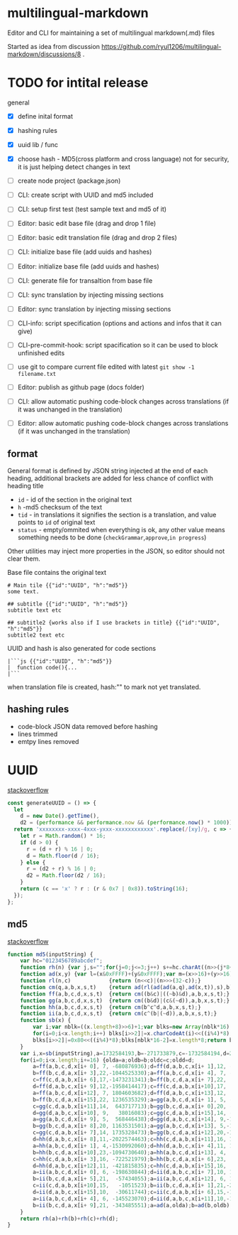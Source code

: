 # multilingual-markdown
Editor and CLI for maintaining a set of multilingual markdown(.md) files

Started as idea from discussion https://github.com/ryul1206/multilingual-markdown/discussions/8 .


# TODO for intital release
general
 - [x] define inital format
 - [x] hashing rules 
 - [x] uuid lib / func
 - [x] choose hash - MD5(cross platform and cross language) not for security, it is just helping detect changes in text
 - [ ] create node project (package.json)
 - [ ] CLI: create script with UUID and md5 included
 - [ ] CLI: setup first test (test sample text and md5 of it)
 - [ ] Editor: basic edit base file (drag and drop 1 file)
 - [ ] Editor: basic edit translation file (drag and drop 2 files)
 - [ ] CLI: initialize base file (add uuids and hashes)
 - [ ] Editor: initialize base file (add uuids and hashes)
 - [ ] CLI: generate file for transaltion from base file
 - [ ] CLI: sync translation by injecting missing sections
 - [ ] Editor: sync translation by injecting missing sections
 - [ ] CLI-info: script specification (options and actions and infos that it can give)
 - [ ] CLI-pre-commit-hook: script spacification so it can be used to block unfinished edits
 - [ ] use git to compare current file edited with latest `git show -1 filename.txt`
 - [ ] Editor: publish as github page (docs folder)
 - [ ] CLI: allow automatic pushing code-block changes across translations (if it was unchanged in the translation)
 - [ ] Editor: allow automatic pushing code-block changes across translations (if it was unchanged in the translation)


## format
General format is defined by JSON string injected at the end of each heading, additional brackets are added for less chance of conflict with heading title
 - `id` - id of the section in the original text
 - `h` -md5 checksum of the text
 - `tid` - in translations it signifies the section is a translation, and value points to `id` of original text
 - `status` - empty/ommited when everything is ok, any other value means something needs to be done (`checkGrammar`,`approve`,`in progress`)

Other utilities may inject more properties in the JSON, so editor should not  clear them.

Base file contains the original text
```
# Main tile {{"id":"UUID", "h":"md5"}}
some text.

## subtitle {{"id":"UUID", "h":"md5"}}
subtitle text etc

## subtitle2 {works also if I use brackets in title} {{"id":"UUID", "h":"md5"}}
subtitle2 text etc
```

UUID and hash is also generated for code sections
```
|```js {{"id":"UUID", "h":"md5"}}
|  function code(){...
|```
```


when translation file is created, hash:"" to mark not yet translated.


## hashing rules
 - code-block JSON data removed before hashing
 - lines trimmed
 - emtpy lines removed 

# UUID
[stackoverflow](https://stackoverflow.com/questions/105034/how-to-create-a-guid-uuid)

```js
const generateUUID = () => {
  let
    d = new Date().getTime(),
    d2 = (performance && performance.now && (performance.now() * 1000)) || 0;
  return 'xxxxxxxx-xxxx-4xxx-yxxx-xxxxxxxxxxxx'.replace(/[xy]/g, c => {
    let r = Math.random() * 16;
    if (d > 0) {
      r = (d + r) % 16 | 0;
      d = Math.floor(d / 16);
    } else {
      r = (d2 + r) % 16 | 0;
      d2 = Math.floor(d2 / 16);
    }
    return (c == 'x' ? r : (r & 0x7 | 0x8)).toString(16);
  });
};
```

## md5
[stackoverflow](https://stackoverflow.com/questions/1655769/fastest-md5-implementation-in-javascript)

```js
function md5(inputString) {
    var hc="0123456789abcdef";
    function rh(n) {var j,s="";for(j=0;j<=3;j++) s+=hc.charAt((n>>(j*8+4))&0x0F)+hc.charAt((n>>(j*8))&0x0F);return s;}
    function ad(x,y) {var l=(x&0xFFFF)+(y&0xFFFF);var m=(x>>16)+(y>>16)+(l>>16);return (m<<16)|(l&0xFFFF);}
    function rl(n,c)            {return (n<<c)|(n>>>(32-c));}
    function cm(q,a,b,x,s,t)    {return ad(rl(ad(ad(a,q),ad(x,t)),s),b);}
    function ff(a,b,c,d,x,s,t)  {return cm((b&c)|((~b)&d),a,b,x,s,t);}
    function gg(a,b,c,d,x,s,t)  {return cm((b&d)|(c&(~d)),a,b,x,s,t);}
    function hh(a,b,c,d,x,s,t)  {return cm(b^c^d,a,b,x,s,t);}
    function ii(a,b,c,d,x,s,t)  {return cm(c^(b|(~d)),a,b,x,s,t);}
    function sb(x) {
        var i;var nblk=((x.length+8)>>6)+1;var blks=new Array(nblk*16);for(i=0;i<nblk*16;i++) blks[i]=0;
        for(i=0;i<x.length;i++) blks[i>>2]|=x.charCodeAt(i)<<((i%4)*8);
        blks[i>>2]|=0x80<<((i%4)*8);blks[nblk*16-2]=x.length*8;return blks;
    }
    var i,x=sb(inputString),a=1732584193,b=-271733879,c=-1732584194,d=271733878,olda,oldb,oldc,oldd;
    for(i=0;i<x.length;i+=16) {olda=a;oldb=b;oldc=c;oldd=d;
        a=ff(a,b,c,d,x[i+ 0], 7, -680876936);d=ff(d,a,b,c,x[i+ 1],12, -389564586);c=ff(c,d,a,b,x[i+ 2],17,  606105819);
        b=ff(b,c,d,a,x[i+ 3],22,-1044525330);a=ff(a,b,c,d,x[i+ 4], 7, -176418897);d=ff(d,a,b,c,x[i+ 5],12, 1200080426);
        c=ff(c,d,a,b,x[i+ 6],17,-1473231341);b=ff(b,c,d,a,x[i+ 7],22,  -45705983);a=ff(a,b,c,d,x[i+ 8], 7, 1770035416);
        d=ff(d,a,b,c,x[i+ 9],12,-1958414417);c=ff(c,d,a,b,x[i+10],17,     -42063);b=ff(b,c,d,a,x[i+11],22,-1990404162);
        a=ff(a,b,c,d,x[i+12], 7, 1804603682);d=ff(d,a,b,c,x[i+13],12,  -40341101);c=ff(c,d,a,b,x[i+14],17,-1502002290);
        b=ff(b,c,d,a,x[i+15],22, 1236535329);a=gg(a,b,c,d,x[i+ 1], 5, -165796510);d=gg(d,a,b,c,x[i+ 6], 9,-1069501632);
        c=gg(c,d,a,b,x[i+11],14,  643717713);b=gg(b,c,d,a,x[i+ 0],20, -373897302);a=gg(a,b,c,d,x[i+ 5], 5, -701558691);
        d=gg(d,a,b,c,x[i+10], 9,   38016083);c=gg(c,d,a,b,x[i+15],14, -660478335);b=gg(b,c,d,a,x[i+ 4],20, -405537848);
        a=gg(a,b,c,d,x[i+ 9], 5,  568446438);d=gg(d,a,b,c,x[i+14], 9,-1019803690);c=gg(c,d,a,b,x[i+ 3],14, -187363961);
        b=gg(b,c,d,a,x[i+ 8],20, 1163531501);a=gg(a,b,c,d,x[i+13], 5,-1444681467);d=gg(d,a,b,c,x[i+ 2], 9,  -51403784);
        c=gg(c,d,a,b,x[i+ 7],14, 1735328473);b=gg(b,c,d,a,x[i+12],20,-1926607734);a=hh(a,b,c,d,x[i+ 5], 4,    -378558);
        d=hh(d,a,b,c,x[i+ 8],11,-2022574463);c=hh(c,d,a,b,x[i+11],16, 1839030562);b=hh(b,c,d,a,x[i+14],23,  -35309556);
        a=hh(a,b,c,d,x[i+ 1], 4,-1530992060);d=hh(d,a,b,c,x[i+ 4],11, 1272893353);c=hh(c,d,a,b,x[i+ 7],16, -155497632);
        b=hh(b,c,d,a,x[i+10],23,-1094730640);a=hh(a,b,c,d,x[i+13], 4,  681279174);d=hh(d,a,b,c,x[i+ 0],11, -358537222);
        c=hh(c,d,a,b,x[i+ 3],16, -722521979);b=hh(b,c,d,a,x[i+ 6],23,   76029189);a=hh(a,b,c,d,x[i+ 9], 4, -640364487);
        d=hh(d,a,b,c,x[i+12],11, -421815835);c=hh(c,d,a,b,x[i+15],16,  530742520);b=hh(b,c,d,a,x[i+ 2],23, -995338651);
        a=ii(a,b,c,d,x[i+ 0], 6, -198630844);d=ii(d,a,b,c,x[i+ 7],10, 1126891415);c=ii(c,d,a,b,x[i+14],15,-1416354905);
        b=ii(b,c,d,a,x[i+ 5],21,  -57434055);a=ii(a,b,c,d,x[i+12], 6, 1700485571);d=ii(d,a,b,c,x[i+ 3],10,-1894986606);
        c=ii(c,d,a,b,x[i+10],15,   -1051523);b=ii(b,c,d,a,x[i+ 1],21,-2054922799);a=ii(a,b,c,d,x[i+ 8], 6, 1873313359);
        d=ii(d,a,b,c,x[i+15],10,  -30611744);c=ii(c,d,a,b,x[i+ 6],15,-1560198380);b=ii(b,c,d,a,x[i+13],21, 1309151649);
        a=ii(a,b,c,d,x[i+ 4], 6, -145523070);d=ii(d,a,b,c,x[i+11],10,-1120210379);c=ii(c,d,a,b,x[i+ 2],15,  718787259);
        b=ii(b,c,d,a,x[i+ 9],21, -343485551);a=ad(a,olda);b=ad(b,oldb);c=ad(c,oldc);d=ad(d,oldd);
    }
    return rh(a)+rh(b)+rh(c)+rh(d);
}
```

